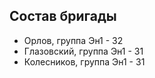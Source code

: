 ## Состав бригады
- Орлов, группа Эн1 - 32
- Глазовский, группа Эн1 - 31
- Колесников, группа Эн1 - 31
